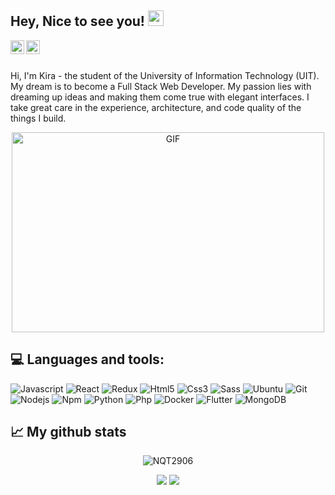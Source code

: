 ## Hey, Nice to see you! <img src="https://media.giphy.com/media/hvRJCLFzcasrR4ia7z/giphy.gif" width="25px">
<a href="https://www.facebook.com/nqt290600">
  <img align="left" alt="Thuan's Facebook" width="22px" src="https://github.com/NQT2906/NQT2906/blob/main/icons/facebook.svg" />
</a>
<a href="https://www.linkedin.com/in/nguyenquangthuan2906">
  <img align="left" alt="Thuan's LinkedIn" width="22px" src="https://github.com/NQT2906/NQT2906/blob/main/icons/linkedin.svg" />
</a>

<br><br/>

Hi, I'm Kira - the student of the University of Information Technology (UIT). My dream is to become a Full Stack Web Developer. My passion lies with dreaming up ideas and making them come true with elegant interfaces. I take great care in the experience, architecture, and code quality of the things I build.
<p align="center">
  <img alt="GIF" src="https://github.com/NQT2906/NQT2906/blob/main/code.gif?raw=true" width="500" height="320" />  
</p>

## 💻 Languages and tools:
<p>
  <img alt="Javascript" src="https://img.shields.io/badge/-Javascript-F0DB4F?style=flat-square&logo=javascript&logoColor=white" />
  <img alt="React" src="https://img.shields.io/badge/-React-45b8d8?style=flat-square&logo=react&logoColor=white" />
  <img alt="Redux" src="https://img.shields.io/badge/-Redux-764ABC?style=flat-square&logo=redux&logoColor=white" />
  <img alt="Html5" src="https://img.shields.io/badge/-HTML5-E34F26?style=flat-square&logo=html5&logoColor=white" />
  <img alt="Css3" src="https://img.shields.io/badge/-CSS3-2965F1?style=flat-square&logo=css3&logoColor=white" />
  <img alt="Sass" src="https://img.shields.io/badge/-Sass-CC6699?style=flat-square&logo=sass&logoColor=white" />
  <img alt="Ubuntu" src="https://img.shields.io/badge/-Ubuntu-E95420?style=flat-square&logo=ubuntu&logoColor=white" />
  <img alt="Git" src="https://img.shields.io/badge/-Git-F05032?style=flat-square&logo=git&logoColor=white" />
  <img alt="Nodejs" src="https://img.shields.io/badge/-Nodejs-43853d?style=flat-square&logo=Node.js&logoColor=white" />
  <img alt="Npm" src="https://img.shields.io/badge/-NPM-CB3837?style=flat-square&logo=npm&logoColor=white" />
  <img alt="Python" src="https://img.shields.io/badge/-Python-1E405D?style=flat-square&logo=python&logoColor=white" />
  <img alt="Php" src="https://img.shields.io/badge/-PHP-8892BF?style=flat-square&logo=php&logoColor=white" />
  <img alt="Docker" src="https://img.shields.io/badge/-Docker-46a2f1?style=flat-square&logo=docker&logoColor=white" />
  <img alt="Flutter" src="https://img.shields.io/badge/-Flutter-0468D7?style=flat-square&logo=flutter&logoColor=white" />
  <img alt="MongoDB" src="https://img.shields.io/badge/-MongoDB-13aa52?style=flat-square&logo=mongodb&logoColor=white" />
</p>


## 📈 My github stats
<p align="center">
  <img src="https://github-readme-stats.vercel.app/api?username=NQT2906&show_icons=true&theme=gotham" alt="NQT2906" />
</p>
<p align="center">
  <img src="https://github.com/NQT2906/github-stats-kira/blob/master/generated/overview.svg">
  <img src="https://github.com/NQT2906/github-stats-kira/blob/master/generated/languages.svg">
</p>

<!--
**NQT2906/NQT2906** is a ✨ _special_ ✨ repository because its `README.md` (this file) appears on your GitHub profile.

Here are some ideas to get you started:

- 🔭 I’m currently working on ...
- 🌱 I’m currently learning ...
- 👯 I’m looking to collaborate on ...
- 🤔 I’m looking for help with ...
- 💬 Ask me about ...
- 📫 How to reach me: ...
- 😄 Pronouns: ...
- ⚡ Fun fact: ...
-->
